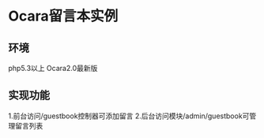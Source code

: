 # Ocara留言本实例

## 环境
   php5.3以上
   Ocara2.0最新版

## 实现功能
   1.前台访问/guestbook控制器可添加留言
   2.后台访问模块/admin/guestbook可管理留言列表